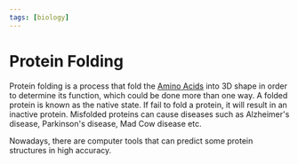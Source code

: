 ```yaml
---
tags: [biology]
---
```


# Protein Folding

Protein folding is a process that fold the [Amino Acids](202308082207.md) into
3D shape in order to determine its function, which could be done more than one
way. A folded protein is known as the native state. If fail to fold a protein,
it will result in an inactive protein. Misfolded proteins can cause diseases
such as Alzheimer's disease, Parkinson's disease, Mad Cow disease etc.

Nowadays, there are computer tools that can predict some protein structures in
high accuracy.
